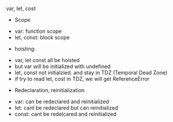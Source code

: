 var, let, cost

- Scope

* var: function scope
* let, const: block scope

- hoisting:

* var, let const all be hoisted
* but var will be initialized with undefined
* let, const not initialzied. and stay in TDZ (Temporal Dead Zone)
* if try to read let, cost in TDZ, we will get ReferenceError

- Redeclaration, reinitialization

* var: can be redeclared and reinitialized
* let: cant be redeclared but can reinitialized
* const: cant be redelcared and reinitialized
